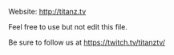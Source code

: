 Website: http://titanz.tv

Feel free to use but not edit this file.

Be sure to follow us at https://twitch.tv/titanztv/



 
